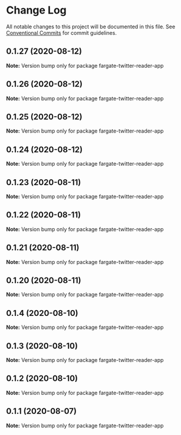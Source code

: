 # Change Log

All notable changes to this project will be documented in this file.
See [Conventional Commits](https://conventionalcommits.org) for commit guidelines.

## 0.1.27 (2020-08-12)

**Note:** Version bump only for package fargate-twitter-reader-app





## 0.1.26 (2020-08-12)

**Note:** Version bump only for package fargate-twitter-reader-app





## 0.1.25 (2020-08-12)

**Note:** Version bump only for package fargate-twitter-reader-app





## 0.1.24 (2020-08-12)

**Note:** Version bump only for package fargate-twitter-reader-app





## 0.1.23 (2020-08-11)

**Note:** Version bump only for package fargate-twitter-reader-app





## 0.1.22 (2020-08-11)

**Note:** Version bump only for package fargate-twitter-reader-app





## 0.1.21 (2020-08-11)

**Note:** Version bump only for package fargate-twitter-reader-app





## 0.1.20 (2020-08-11)

**Note:** Version bump only for package fargate-twitter-reader-app





## 0.1.4 (2020-08-10)

**Note:** Version bump only for package fargate-twitter-reader-app





## 0.1.3 (2020-08-10)

**Note:** Version bump only for package fargate-twitter-reader-app





## 0.1.2 (2020-08-10)

**Note:** Version bump only for package fargate-twitter-reader-app





## 0.1.1 (2020-08-07)

**Note:** Version bump only for package fargate-twitter-reader-app
